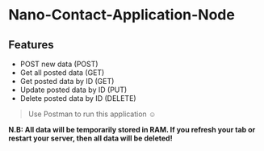 # Nano-Contact-Application-Node

## Features
* POST new data (POST)
* Get all posted data (GET)
* Get posted data by ID (GET)
* Update posted data by ID (PUT)
* Delete posted data by ID (DELETE)

> Use Postman to run this application ☺

**N.B: All data will be temporarily stored in RAM. If you refresh your tab or restart your server, then all data will be deleted!**
